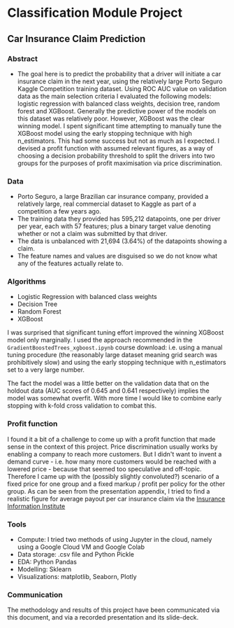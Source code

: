 # Classification Module Project

## Car Insurance Claim Prediction

### Abstract

- The goal here is to predict the probability that a driver will initiate a car insurance claim in the next year, using the relatively large Porto Seguro Kaggle Competition training dataset. Using ROC AUC value on validation data as the main selection criteria I evaluated the following models: logistic regression with balanced class weights, decision tree, random forest and XGBoost. Generally the predictive power of the models on this dataset was relatively poor. However, XGBoost was the clear winning model. I spent significant time attempting to manually tune the XGBoost model using the early stopping technique with high n_estimators. This had some success but not as much as I expected. I devised a profit function with assumed relevant figures, as a way of choosing a decision probability threshold to split the drivers into two groups for the purposes of profit maximisation via price discrimination.

### Data
- Porto Seguro, a large Brazilian car insurance company, provided a relatively large, real commercial dataset to Kaggle as part of a competition a few years ago.
- The training data they provided has 595,212 datapoints, one per driver per year, each with 57 features; plus a binary target value denoting whether or not a claim was submitted by that driver.
- The data is unbalanced with 21,694 (3.64%) of the datapoints showing a claim.
- The feature names and values are disguised so we do not know what any of the features actually relate to.

### Algorithms
- Logistic Regression with balanced class weights
- Decision Tree
- Random Forest
- XGBoost

I was surprised that significant tuning effort improved the winning XGBoost model only marginally. I used the approach recommended in the `GradientBoostedTrees_xgboost.ipynb` course download: i.e. using a manual tuning procedure (the reasonably large dataset meaning grid search was prohibitively slow) and using the early stopping technique with n_estimators set to a very large number. 

The fact the model was a little better on the validation data that on the holdout data (AUC scores of 0.645 and 0.641 respectively) implies the model was somewhat overfit. With more time I would like to combine early stopping with k-fold cross validation to combat this.

### Profit function

I found it a bit of a challenge to come up with a profit function that made sense in the context of this project. Price discrimination usually works by enabling a company to reach more customers. But I didn't want to invent a demand curve - i.e. how many more customers would be reached with a lowered price - because that seemed too speculative and off-topic. Therefore I came up with the (possibly slightly convoluted?) scenario of a fixed price for one group and a fixed markup / profit per policy for the other group. As can be seen from the presentation appendix, I tried to find a realistic figure for average payout per car insurance claim via the [Insurance Information Institute](https://www.iii.org/fact-statistic/facts-statistics-auto-insurance)

### Tools

* Compute: I tried two methods of using Jupyter in the cloud, namely using a Google Cloud VM and Google Colab
* Data storage: .csv file and Python Pickle
* EDA: Python Pandas
* Modelling: Sklearn
* Visualizations: matplotlib, Seaborn, Plotly


### Communication
The methodology and results of this project have been communicated via this document, and via a recorded presentation and its slide-deck.